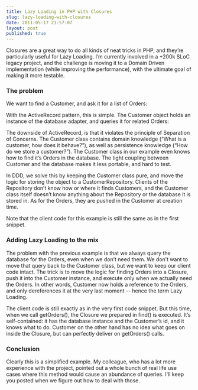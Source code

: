 ```yaml
---
title: Lazy Loading in PHP with Closures
slug: lazy-loading-with-closures
date: 2011-05-17 21:57:07
layout: post
published: true
---
```


Closures are a great way to do all kinds of neat tricks in PHP, and they’re particularly useful for  Lazy Loading. I’m
currently involved in a +200k SLoC legacy project, and the challenge is moving it to a Domain Driven implementation
(while improving the performance), with the ultimate goal of making it more testable.

### The problem

We want to find a Customer, and ask it for a list of Orders:

<script src="https://gist.github.com/977230.js?file=listing1.php"></script>

With the ActiveRecord pattern, this is simple. The Customer object holds an instance of the database adapter, and queries
it for related Orders:

<script src="https://gist.github.com/977230.js?file=listing2.php"></script>

The downside of ActiveRecord, is that it violates the principle of Separation of Concerns. The Customer class contains
domain knowledge (“What is a customer, how does it behave?”), as well as persistence knowledge (“How do we store a customer?”).
The Customer class in our example even knows how to find it’s Orders in the database. The tight coupling between Customer
and the database makes it less portable, and hard to test.

In DDD, we solve this by keeping the Customer class pure, and move the logic for storing the object to a CustomerRepository.
Clients of the Repository don’t know how or where it finds Customers, and the Customer class itself doesn’t know anything
about the Repository or the database it is stored in. As for the Orders, they are pushed in the Customer at creation time.

<script src="https://gist.github.com/977230.js?file=listing3.php"></script>

Note that the client code for this example is still the same as in the first snippet.

### Adding Lazy Loading to the mix

The problem with the previous example is that we always query the database for the Orders, even when we don’t need them.
We don’t want to move that query back to the Customer class, but we want to keep our client code intact. The trick is to move the logic for finding Orders into a Closure, push it into the Customer instance, and execute only when we actually need the Orders. In other words, Customer now holds a reference to the Orders, and only dereferences it at the very last moment -- hence the term Lazy Loading.

<script src="https://gist.github.com/977230.js?file=listing4.php"></script>

The client code is still exactly as in the very first code snippet. But this time, when we call getOrders(), the Closure
we prepared in find() is executed. It’s self-contained: it has the database instance and the Customer’s id, and it knows
what to do. Customer on the other hand has no idea what goes on inside the Closure, but can perfectly deliver on getOrders() calls.

### Conclusion

Clearly this is a simplified example. My colleague, who has a lot more experience with the project, pointed out a whole
bunch of real life use cases where this method would cause an abundance of queries. I'll keep you posted when we figure
out how to deal with those.
